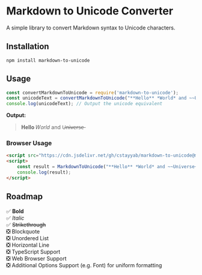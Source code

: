 
# Markdown to Unicode Converter

A simple library to convert Markdown syntax to Unicode characters.

## Installation

`npm install markdown-to-unicode`

## Usage

```javascript
const convertMarkdownToUnicode = require('markdown-to-unicode');
const unicodeText = convertMarkdownToUnicode("**Hello** *World* and ~~Universe~~");
console.log(unicodeText); // Output the unicode equivalent
```

**Output:**
> 𝐇𝐞𝐥𝐥𝐨 𝑊𝑜𝑟𝑙𝑑 and U̶n̶i̶v̶e̶r̶s̶e̶

### Browser Usage
```html
<script src="https://cdn.jsdelivr.net/gh/cstayyab/markdown-to-unicode@main/dist/markdown-to-unicode.js"></script>
<script>
    const result = MarkdownToUnicode("**Hello** *World* and ~~Universe~~");
    console.log(result);
</script>
```

## Roadmap

✅ **Bold** <br/>
✅ *Italic* <br/>
✅ ~~Strikethrough~~ <br/>
❎ Blockquote <br/>
❎ Unordered List <br/>
❎ Horizontal Line <br/>
❎ TypeScript Support <br/>
❎ Web Browser Support <br/>
❎ Additional Options Support (e.g. Font) for uniform formatting <br/>

  


